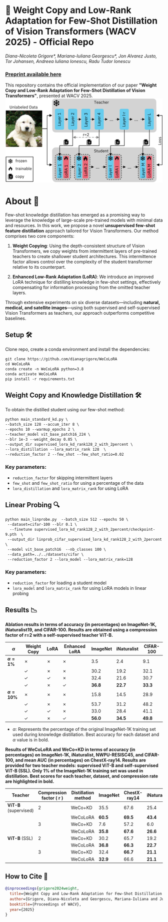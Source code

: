 # 🎨 Weight Copy and Low-Rank Adaptation for Few-Shot Distillation of Vision Transformers (WACV 2025) - Official Repo
_Diana-Nicoleta Grigore*, Mariana-Iuliana Georgescu*, Jon Alvarez Justo, Tor Johansen, Andreea Iuliana Ionescu, Radu Tudor Ionescu_
### [Preprint available here](https://arxiv.org/abs/2404.09326)
This repository contains the official implementation of our paper **"Weight Copy and Low-Rank Adaptation for Few-Shot Distillation of Vision Transformers"**, presented at WACV 2025.
![](figures/fig_main.png)

# About 📖 

Few-shot knowledge distillation has emerged as a promising way to leverage the knowledge of large-scale pre-trained models with minimal data and resources. In this work, we propose a novel **unsupervised few-shot feature distillation** approach tailored for Vision Transformers. Our method comprises two core components:

1. **Weight Copying**: Using the depth-consistent structure of Vision Transformers, we copy weights from intermittent layers of pre-trained teachers to create shallower student architectures. This intermittence factor allows control over the complexity of the student transformer relative to its counterpart.

 
2. **Enhanced Low-Rank Adaptation (LoRA)**: We introduce an improved LoRA technique for distilling knowledge in few-shot settings, effectively compensating for information processing from the omitted teacher layers.

Through extensive experiments on six diverse datasets—including **natural, medical, and satellite images**—using both supervised and self-supervised Vision Transformers as teachers, our approach outperforms competitive baselines. 

## Setup 🛠️

Clone repo, create a conda environment and install the dependencies:
```
git clone https://github.com/dianagrigore/WeCoLoRA
cd WeCoLoRA
conda create -n WeCoLoRA python=3.8
conda activate WeCoLoRA
pip install -r requirements.txt
```

## Weight Copy and Knowledge Distillation 🛠️
To obtain the distilled student using our few-shot method:
```
python main_standard_kd.py \
--batch_size 128 --accum_iter 8 \
--epochs 10 --warmup_epochs 2 \
--teacher_model vit_base_patch16_224 \
--blr 1e-3 --weight_decay 0.05 \
--output_dir supervised_lora_kd_rank128_2_with_2percent \
--lora_distillation --lora_matrix_rank 128  \
--reduction_factor 2 --few_shot --few_shot_ratio=0.02
```
### Key parameters:
- ```reduction_factor``` for skipping intermittent layers
- ```few_shot``` and ```few_shot_ratio``` for using a percentage of the data 
- ```lora_distillation``` and ```lora_matrix_rank``` for using LoRA

## Linear Probing 🔍
 
```
python main_linprobe.py  --batch_size 512 --epochs 50 \
 --dataset=cifar-100 --blr 0.1 \
  --finetune supervised_lora_kd_rank128_2_with_2percent/checkpoint-9.pth  \
 --output_dir linprob_cifar_supervised_lora_kd_rank128_2_with_2percent \
 --model vit_base_patch16  --nb_classes 100 \
 --data_path=../../datasets/cifar \
 --reduction_factor 2 --lora_model --lora_matrix_rank=128
```
### Key parameters:
- ```reduction_factor``` for loading a student model
- ```lora_model``` and ```lora_matrix_rank``` for using LoRA models in linear probing

## Results 📉 
__Ablation results in terms of accuracy (in percentages) on ImageNet-1K, iNaturalist19, and CIFAR-100. Results are obtained using a compression factor of r=2 with a self-supervised teacher ViT-B.__

| $\alpha$     | Weight Copy | LoRA | Enhanced LoRA | ImageNet | iNaturalist | CIFAR-100 |
|--------------|-------------|------|---------------|----------|-------------|-----------|
| **$\alpha=1\%$**  | ✗           | ✗    | ✗             | 3.5      | 2.4         | 9.1       |
|              | ✓           | ✗    | ✗             | 30.2     | 19.2        | 32.1      |
|              | ✓           | ✓    | ✗             | 32.4     | 21.6        | 30.7      |
|              | ✓           | ✗    | ✓             | **36.8** | **22.7**    | **33.3**  |
| **$\alpha=10\%$** | ✗           | ✗    | ✗             | 15.8     | 14.5        | 28.9      |
|              | ✓           | ✗    | ✗             | 53.7     | 31.2        | 48.2      |
|              | ✓           | ✓    | ✗             | 33.0     | 28.4        | 41.1      |
|              | ✓           | ✗    | ✓             | **56.0** | **34.5**    | **49.8**  |

- $\alpha$: Represents the percentage of the original ImageNet-1K training set used during knowledge distillation. Best accuracy for each dataset and $\alpha$ value is in bold.

__Results of WeCoLoRA and WeCo+KD in terms of accuracy (in percentages) on ImageNet-1K, iNaturalist, NWPU-RESISC45, and CIFAR-100, and mean AUC (in percentages) on ChestX-ray14. Results are provided for two teacher models: supervised ViT-B and self-supervised ViT-B (SSL). Only 1% of the ImageNet-1K training set was used in distillation. Best scores for each teacher, dataset, and compression rate are highlighted in bold.__

| Teacher                            | Compression factor \( r \) | Distillation method | ImageNet | ChestX-ray14 | iNaturalist | RESISC45 | CIFAR-100 |
|------------------------------------|----------------------------|---------------------|----------|--------------|-------------|----------|-----------|
| **ViT-B** (supervised)             | 2                          | WeCo+KD            | 35.5     | 67.6         | 25.4        | 58.0     | 34.8      |
|                                    |                            | WeCoLoRA           | **60.5** | **69.5**     | **43.4**    | **67.5** | **60.6**  |
|                                    | 3                          | WeCo+KD            | 7.6      | 57.2         | 6.0         | 33.3     | 11.0      |
|                                    |                            | WeCoLoRA           | **35.8** | **67.6**     | **26.6**    | **58.8** | **36.5**  |
| **ViT-B** (SSL)                    | 2                          | WeCo+KD            | 30.2     | 65.7         | 19.2        | 53.8     | 32.1      |
|                                    |                            | WeCoLoRA           | **36.8** | **66.3**     | **22.7**    | **56.8** | **33.4**  |
|                                    | 3                          | WeCo+KD            | 32.4     | **66.7**     | **21.1**    | 42.2     | 34.0      |
|                                    |                            | WeCoLoRA           | **32.9** | 66.6         | **21.1**    | **55.6** | **34.4**  |



## How to Cite 📄
```bibtex
@inproceedings{grigore2024weight,
  title={Weight Copy and Low-Rank Adaptation for Few-Shot Distillation of Vision Transformers},
  author={Grigore, Diana-Nicoleta and Georgescu, Mariana-Iuliana and Justo, Jon Alvarez and Johansen, Tor and Ionescu, Andreea Iuliana and Ionescu, Radu Tudor},
  booktitle={Proceedings of WACV},
  year={2025}
}
```
